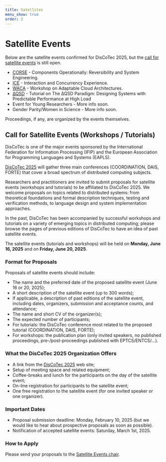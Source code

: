 ```yaml
---
title: Satellites
menu_show: true
order: 2
---
```


# Satellite Events

Below are the satellite events confirmed for DisCoTec 2025, but the [call for satellite events](#call-for-satellite-events-workshops--tutorials) is still open.

- [CORSE](./satellite/corse) - Components Operationally: Reversibility and System Engineering.
- [ICE](./satellite/ice) - Interaction and Concurrency Experience.
- [WACA](https://waca-ws.github.io/2025/) - Workshop on Adaptable Cloud Architectures.
- [∆QSD](./satellite/DQSD) - Tutorial on The ∆QSD Paradigm: Designing Systems with Predictable Performance at High Load
- Event for Young Researchers - More info soon.
- Gender Parity/Women in Science - More info soon.

Proceedings, if any, are organized by the events themselves.

## Call for Satellite Events (Workshops / Tutorials)

DisCoTec is one of the major events sponsored by the International Federation for Information Processing (IFIP) and the European Association for Programming Languages and Systems (EAPLS).

[DisCoTec 2025](.) will gather three main conferences (COORDINATION, DAIS, FORTE) that cover a broad spectrum of distributed computing subjects.

Researchers and practitioners are invited to submit proposals for satellite events (workshops and tutorials) to be affiliated to DisCoTec 2025.
We welcome proposals on topics related to distributed systems: from theoretical foundations and formal description techniques, testing and verification methods, to language design and system implementation approaches.

In the past, DisCoTec has been accompanied by successful workshops and tutorials on a variety of emerging topics in distributed computing; please browse the pages of previous editions of DisCoTec to have an idea of past satellite events.

The satellite events (tutorials and workshops) will be held on **Monday, June 16, 2025** and on **Friday, June 20, 2025**.

### Format for Proposals

Proposals of satellite events should include:

* The name and the preferred date of the proposed satellite event (June 16 or 20, 2025);
* A short description of the satellite event (up to 300 words);
* If applicable, a description of past editions of the satellite event, including dates, organizers, submission and acceptance counts, and attendance;
* The name and short CV of the organizer(s);
* The expected number of participants;
* For tutorials: the DisCoTec conference most related to the proposed tutorial (COORDINATION, DAIS, FORTE);
* For workshops: the publication plan (only invited speakers, no published proceedings, pre-/post-proceedings published with EPTCS/ENTCS/...).

### What the DisCoTec 2025 Organization Offers

* A link from the [DisCoTec 2025](.) web site;
* Setup of meeting space and related equipment;
* Coffee-breaks and lunch for the participants on the day of the satellite event;
* On-line registration for participants to the satellite event;
* One free registration to the satellite event (for one invited speaker or one organizer).

### Important Dates

* Proposal submission deadline:
  Monday, February 10, 2025
  (but we would like to hear about prospective proposals as soon as possible).
* Notification of accepted satellite events:
  Saturday, March 1st, 2025.

### How to Apply

Please send your proposals to the [Satellite Events chair](mailto:discotec-satellite@inria.fr).
